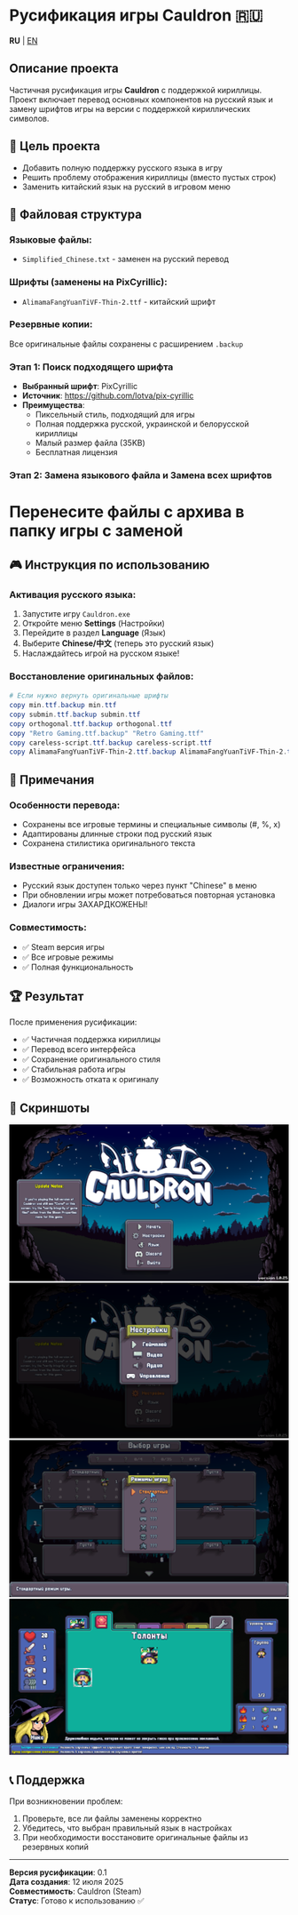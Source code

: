 # Русификация игры Cauldron 🇷🇺

**RU** | [EN](README_ENG.md)

## Описание проекта
Частичная русификация игры **Cauldron** с поддержкой кириллицы. Проект включает перевод основных компонентов на русский язык и замену шрифтов игры на версии с поддержкой кириллических символов.

## 🎯 Цель проекта
- Добавить полную поддержку русского языка в игру
- Решить проблему отображения кириллицы (вместо пустых строк)
- Заменить китайский язык на русский в игровом меню

## 📁 Файловая структура

### Языковые файлы:
- `Simplified_Chinese.txt` - заменен на русский перевод

### Шрифты (заменены на PixCyrillic):
- `AlimamaFangYuanTiVF-Thin-2.ttf` - китайский шрифт

### Резервные копии:
Все оригинальные файлы сохранены с расширением `.backup`


### Этап 1: Поиск подходящего шрифта
- **Выбранный шрифт**: PixCyrillic
- **Источник**: https://github.com/lotva/pix-cyrillic
- **Преимущества**:
  - Пиксельный стиль, подходящий для игры
  - Полная поддержка русской, украинской и белорусской кириллицы
  - Малый размер файла (35KB)
  - Бесплатная лицензия

### Этап 2: Замена языкового файла и Замена всех шрифтов
# Перенесите файлы с архива в папку игры с заменой

## 🎮 Инструкция по использованию

### Активация русского языка:
1. Запустите игру `Cauldron.exe`
2. Откройте меню **Settings** (Настройки)
3. Перейдите в раздел **Language** (Язык)
4. Выберите **Chinese/中文** (теперь это русский язык)
5. Наслаждайтесь игрой на русском языке!

### Восстановление оригинальных файлов:
```powershell
# Если нужно вернуть оригинальные шрифты
copy min.ttf.backup min.ttf
copy submin.ttf.backup submin.ttf
copy orthogonal.ttf.backup orthogonal.ttf
copy "Retro Gaming.ttf.backup" "Retro Gaming.ttf"
copy careless-script.ttf.backup careless-script.ttf
copy AlimamaFangYuanTiVF-Thin-2.ttf.backup AlimamaFangYuanTiVF-Thin-2.ttf
```

## 📝 Примечания

### Особенности перевода:
- Сохранены все игровые термины и специальные символы (#, %, x)
- Адаптированы длинные строки под русский язык
- Сохранена стилистика оригинального текста

### Известные ограничения:
- Русский язык доступен только через пункт "Chinese" в меню
- При обновлении игры может потребоваться повторная установка
- Диалоги игры ЗАХАРДКОЖЕНЫ!

### Совместимость:
- ✅ Steam версия игры
- ✅ Все игровые режимы
- ✅ Полная функциональность

## 🏆 Результат

После применения русификации:
- ✅ Частичная поддержка кириллицы
- ✅ Перевод всего интерфейса
- ✅ Сохранение оригинального стиля
- ✅ Стабильная работа игры
- ✅ Возможность отката к оригиналу

## 📸 Скриншоты

![Скриншот 1](files/1.png)
![Скриншот 2](files/2.png)
![Скриншот 3](files/3.png)
![Скриншот 4](files/4.png)

## 📞 Поддержка

При возникновении проблем:
1. Проверьте, все ли файлы заменены корректно
2. Убедитесь, что выбран правильный язык в настройках
3. При необходимости восстановите оригинальные файлы из резервных копий

---

**Версия русификации**: 0.1  
**Дата создания**: 12 июля 2025  
**Совместимость**: Cauldron (Steam)  
**Статус**: Готово к использованию ✅ 
